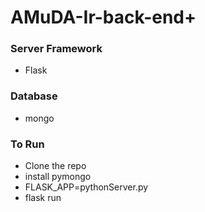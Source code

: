 # AMuDA-Ir-back-end+

### Server Framework

+ Flask

### Database
+ mongo

### To Run

+ Clone the repo
+ install pymongo
+ FLASK_APP=pythonServer.py
+ flask run
